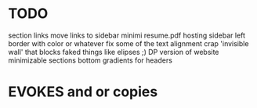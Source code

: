 # TODO
section links
move links to sidebar
minimi
resume.pdf hosting
sidebar left border with color or whatever
fix some of the text alignment crap
'invisible wall' that blocks faked things like elipses ;)
DP version of website
minimizable sections
bottom gradients for headers
# EVOKES and or copies
